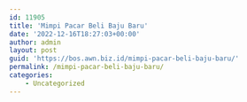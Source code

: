 ```yaml
---
id: 11905
title: 'Mimpi Pacar Beli Baju Baru'
date: '2022-12-16T18:27:03+00:00'
author: admin
layout: post
guid: 'https://bos.awn.biz.id/mimpi-pacar-beli-baju-baru/'
permalink: /mimpi-pacar-beli-baju-baru/
categories:
    - Uncategorized
---
```


